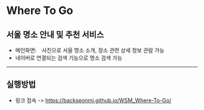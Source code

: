 # Where To Go

## 서울 명소 안내 및 추천 서비스

- 메인화면: 사진으로 서울 명소 소개, 장소 관련 상세 정보 관람 가능
- 네이버로 연결되는 검색 기능으로 명소 검색 가능  

---

## 실행방법

- 링크 접속 -> https://backseonmi.github.io/WSM_Where-To-Go/
